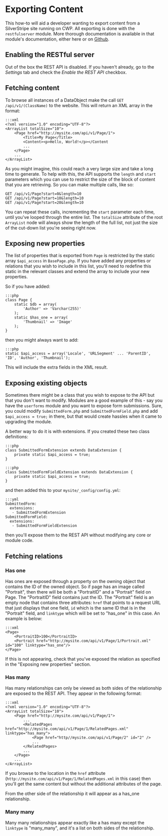 # Exporting Content

This how-to will aid a developer wanting to export content from a SilverStripe site running on CWP. All exporting is
done with the `restfulserver` module. More thorough documentation is available in that module's documentation, either
here or on [Github](http://github.com/silverstripe/silverstripe-restfulserver/tree/master/docs/en/README.md).

## Enabling the RESTful server

Out of the box the REST API is disabled. If you haven't already, go to the *Settings* tab and check the *Enable the
REST API* checkbox.

## Fetching content

To browse all instances of a DataObject make the call `GET /api/v1/(ClassName)` to the website. This will return an XML
array in the format:

	:::xml
	<?xml version="1.0" encoding="UTF-8"?>
	<ArrayList totalSize="10">
		<Page href="http://mysite.com/api/v1/Page/1">
			<Title>My Page</Title>
			<Content><p>Hello, World!</p></Content
			...
		</Page>
		...
	</ArrayList>

As you might imagine, this could reach a very large size and take a long time to generate. To help with this, the API
supports the `length` and `start` parameters which you can use to restrict the size of the block of content that you
are retrieving. So you can make multiple calls, like so:

	GET /api/v1/Page?start=0&length=10
	GET /api/v1/Page?start=10&length=10
	GET /api/v1/Page?start=20&length=10

You can repeat these calls, incrementing the `start` parameter each time, until you've looped through the entire list.
The `totalSize` attribute of the root `ArrayList` node will always show the length of the full list, not just the size
of the cut-down list you're seeing right now.

## Exposing new properties

The list of properties that is exported from `Page` is restricted by the static array `$api_access` in `BasePage.php`.
If you have added any properties or relations that you wish to include in this list, you'll need to redefine this
static in the relevant classes and extend the array to include your new properties.

So if you have added:

	:::php
	class Page {
		static $db = array(
			'Author' => 'Varchar(255)'
		);
		static $has_one = array(
			'Thumbnail' => 'Image'
		);
	}

then you might always want to add:

	:::php
	static $api_access = array('Locale', 'URLSegment' ... 'ParentID', 'ID', 'Author', 'Thumbnail');

This will include the extra fields in the XML result.

## Exposing existing objects

Sometimes there might be a class that you wish to expose to the API but that you don't want to modify. Modules are a
good example of this - say you have the `userforms` module and you want to expose form submissions. Sure, you could
modify `SubmittedForm.php` and `SubmittedFormField.php` and add `$api_access = true;` in there, but that would create
hassles when it came to upgrading the module.

A better way to do it is with extensions. If you created these two class definitions:

	:::php
	class SubmittedFormExtension extends DataExtension {
		private static $api_access = true;
	}

	:::php
	class SubmittedFormFieldExtension extends DataExtension {
		private static $api_access = true;
	}

and then added this to your `mysite/_config/config.yml`:

	:::yml
	SubmittedForm:
	  extensions:
	   - SubmittedFormExtension
	SubmittedFormField:
	  extensions:
	   - SubmittedFormFieldExtension

then you'll expose them to the REST API without modifying any core or module code.

## Fetching relations

### Has one

Has ones are exposed through a property on the owning object that contains the ID of the owned object. So if page has
an image called "Portrait", then there will be both a "PortraitID" and a "Portrait" field on Page. The "PortraitID"
field contains just the ID. The "Portrait" field is an empty node that contains three attributes: `href` that points to
a request URL that just displays that one field, `id` which is the same ID that is in the "Portrait" field, and
`linktype` which will be set to "has_one" in this case. An example is below:

	:::xml
	<Page>
		<PortraitID>100</PortraitID>
		<Portrait href="http://mysite.com/api/v1/Page/1/Portrait.xml" id="100" linktype="has_one"/>
	</Page>

If this is not appearing, check that you've exposed the relation as specified in the "Exposing new properties" section.

### Has many

Has many relationships can only be viewed as both sides of the relationship are exposed to the REST API. They appear in
the following format:

	:::xml
	<?xml version="1.0" encoding="UTF-8"?>
	<ArrayList totalSize="10">
		<Page href="http://mysite.com/api/v1/Page/1">
			...
			<RelatedPages href="http://mysite.com/api/v1/Page/1/RelatedPages.xml" linktype="has_many">
				<Page href="http//mysite.com/api/v1/Page/2" id="2" />
				...
			</RelatedPages>
			...
		</Page>
		...
	</ArrayList>

If you browse to the location in the `href` attribute (`http://mysite.com/api/v1/Page/1/RelatedPages.xml` in this case)
then you'll get the same content but without the additional attributes of the page.

From the other side of the relationship it will appear as a has_one relationship.

### Many many

Many many relationships appear exactly like a has many except the `linktype` is "many_many", and it's a list on both
sides of the relationship.
